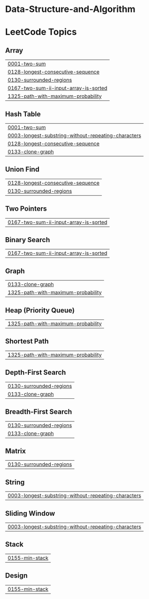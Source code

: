 # Data-Structure-and-Algorithm
<!---LeetCode Topics Start-->
# LeetCode Topics
## Array
|  |
| ------- |
| [0001-two-sum](https://github.com/nila-masroori/Data-Structure-and-Algorithm/tree/master/0001-two-sum) |
| [0128-longest-consecutive-sequence](https://github.com/nila-masroori/Data-Structure-and-Algorithm/tree/master/0128-longest-consecutive-sequence) |
| [0130-surrounded-regions](https://github.com/nila-masroori/Data-Structure-and-Algorithm/tree/master/0130-surrounded-regions) |
| [0167-two-sum-ii-input-array-is-sorted](https://github.com/nila-masroori/Data-Structure-and-Algorithm/tree/master/0167-two-sum-ii-input-array-is-sorted) |
| [1325-path-with-maximum-probability](https://github.com/nila-masroori/Data-Structure-and-Algorithm/tree/master/1325-path-with-maximum-probability) |
## Hash Table
|  |
| ------- |
| [0001-two-sum](https://github.com/nila-masroori/Data-Structure-and-Algorithm/tree/master/0001-two-sum) |
| [0003-longest-substring-without-repeating-characters](https://github.com/nila-masroori/Data-Structure-and-Algorithm/tree/master/0003-longest-substring-without-repeating-characters) |
| [0128-longest-consecutive-sequence](https://github.com/nila-masroori/Data-Structure-and-Algorithm/tree/master/0128-longest-consecutive-sequence) |
| [0133-clone-graph](https://github.com/nila-masroori/Data-Structure-and-Algorithm/tree/master/0133-clone-graph) |
## Union Find
|  |
| ------- |
| [0128-longest-consecutive-sequence](https://github.com/nila-masroori/Data-Structure-and-Algorithm/tree/master/0128-longest-consecutive-sequence) |
| [0130-surrounded-regions](https://github.com/nila-masroori/Data-Structure-and-Algorithm/tree/master/0130-surrounded-regions) |
## Two Pointers
|  |
| ------- |
| [0167-two-sum-ii-input-array-is-sorted](https://github.com/nila-masroori/Data-Structure-and-Algorithm/tree/master/0167-two-sum-ii-input-array-is-sorted) |
## Binary Search
|  |
| ------- |
| [0167-two-sum-ii-input-array-is-sorted](https://github.com/nila-masroori/Data-Structure-and-Algorithm/tree/master/0167-two-sum-ii-input-array-is-sorted) |
## Graph
|  |
| ------- |
| [0133-clone-graph](https://github.com/nila-masroori/Data-Structure-and-Algorithm/tree/master/0133-clone-graph) |
| [1325-path-with-maximum-probability](https://github.com/nila-masroori/Data-Structure-and-Algorithm/tree/master/1325-path-with-maximum-probability) |
## Heap (Priority Queue)
|  |
| ------- |
| [1325-path-with-maximum-probability](https://github.com/nila-masroori/Data-Structure-and-Algorithm/tree/master/1325-path-with-maximum-probability) |
## Shortest Path
|  |
| ------- |
| [1325-path-with-maximum-probability](https://github.com/nila-masroori/Data-Structure-and-Algorithm/tree/master/1325-path-with-maximum-probability) |
## Depth-First Search
|  |
| ------- |
| [0130-surrounded-regions](https://github.com/nila-masroori/Data-Structure-and-Algorithm/tree/master/0130-surrounded-regions) |
| [0133-clone-graph](https://github.com/nila-masroori/Data-Structure-and-Algorithm/tree/master/0133-clone-graph) |
## Breadth-First Search
|  |
| ------- |
| [0130-surrounded-regions](https://github.com/nila-masroori/Data-Structure-and-Algorithm/tree/master/0130-surrounded-regions) |
| [0133-clone-graph](https://github.com/nila-masroori/Data-Structure-and-Algorithm/tree/master/0133-clone-graph) |
## Matrix
|  |
| ------- |
| [0130-surrounded-regions](https://github.com/nila-masroori/Data-Structure-and-Algorithm/tree/master/0130-surrounded-regions) |
## String
|  |
| ------- |
| [0003-longest-substring-without-repeating-characters](https://github.com/nila-masroori/Data-Structure-and-Algorithm/tree/master/0003-longest-substring-without-repeating-characters) |
## Sliding Window
|  |
| ------- |
| [0003-longest-substring-without-repeating-characters](https://github.com/nila-masroori/Data-Structure-and-Algorithm/tree/master/0003-longest-substring-without-repeating-characters) |
## Stack
|  |
| ------- |
| [0155-min-stack](https://github.com/nila-masroori/Data-Structure-and-Algorithm/tree/master/0155-min-stack) |
## Design
|  |
| ------- |
| [0155-min-stack](https://github.com/nila-masroori/Data-Structure-and-Algorithm/tree/master/0155-min-stack) |
<!---LeetCode Topics End-->
